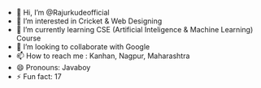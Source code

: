 - 👋 Hi, I’m @Rajurkudeofficial
- 👀 I’m interested in Cricket & Web Designing
- 🌱 I’m currently learning CSE (Artificial Inteligence & Machine Learning) Course
- 💞️ I’m looking to collaborate with Google
- 📫 How to reach me : Kanhan, Nagpur, Maharashtra
- 😄 Pronouns: Javaboy
- ⚡ Fun fact: 17

<!---
Rajurkudeofficial/Rajurkudeofficial is a ✨ special ✨ repository because its `README.md` (this file) appears on your GitHub profile.
You can click the Preview link to take a look at your changes.
--->
